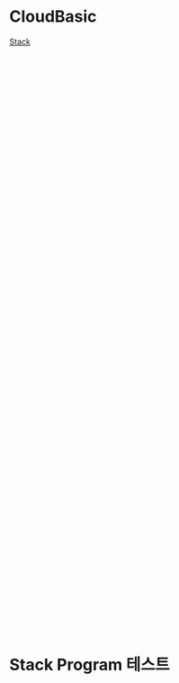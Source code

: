 # CloudBasic
[Stack](#stack-program-)  


&nbsp;  
&nbsp;
&nbsp;
&nbsp;
&nbsp;  
&nbsp;  
&nbsp;  
&nbsp;  
&nbsp;  
&nbsp;  
&nbsp;  
&nbsp;  
&nbsp;   
&nbsp;  
&nbsp;  
&nbsp;  
&nbsp;
&nbsp;
&nbsp;
&nbsp;  
&nbsp;  
&nbsp;  
&nbsp;  
&nbsp;  
&nbsp;  
&nbsp;  
&nbsp;  
&nbsp;   
&nbsp;  
&nbsp;  
&nbsp;  
&nbsp;
&nbsp;
&nbsp;
&nbsp;  
&nbsp;  
&nbsp;  
&nbsp;  
&nbsp;  
&nbsp;  
&nbsp;  
&nbsp;  
&nbsp;   
&nbsp;  
&nbsp;  
&nbsp;  
&nbsp;
&nbsp;
&nbsp;
&nbsp;  
&nbsp;  
&nbsp;  
&nbsp;  
&nbsp;  
&nbsp;  
&nbsp;  
&nbsp;  
&nbsp;   
&nbsp;  
&nbsp;  
&nbsp;  
&nbsp;
&nbsp;
&nbsp;
&nbsp;
&nbsp;
&nbsp;
&nbsp;  
&nbsp;
&nbsp;
&nbsp;
&nbsp;  
&nbsp;
&nbsp;
&nbsp;
&nbsp;  
&nbsp;
&nbsp;
&nbsp;
&nbsp;  
&nbsp;
&nbsp;
&nbsp;  
&nbsp;
&nbsp;
&nbsp;
&nbsp;
&nbsp;
&nbsp;
&nbsp;  
&nbsp;
&nbsp;
&nbsp;
&nbsp;  
&nbsp;
&nbsp;
&nbsp;
&nbsp;  
&nbsp;
&nbsp;
&nbsp;
&nbsp;  
&nbsp;
&nbsp;
&nbsp;  
&nbsp;
&nbsp;
&nbsp;
&nbsp;
&nbsp;
&nbsp;



# Stack Program 테스트 





